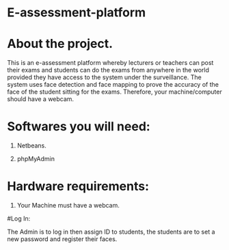 # E-assessment-platform

# About the project.
This is an e-assessment platform whereby lecturers or teachers can post their exams and students can do the exams from anywhere in the world provided they have access to the system under the surveillance. The system uses face detection and face mapping to prove the accuracy of the face of the student sitting for the exams. Therefore, your machine/computer should have a webcam.

# Softwares you will need:

1. Netbeans.

2. phpMyAdmin

# Hardware requirements:

1. Your Machine must have a webcam.


#Log In:

The Admin is to log in then assign ID to students, the students are to set a new password and register their faces.
